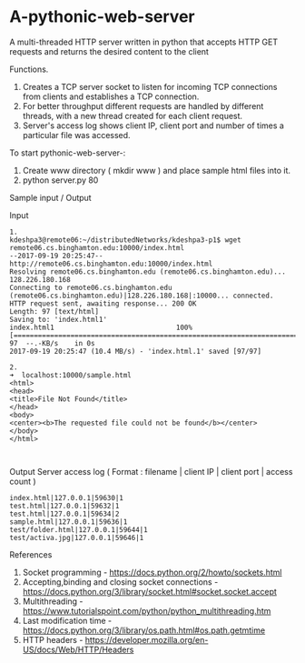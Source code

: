 # A-pythonic-web-server
A multi-threaded HTTP server written in python that accepts HTTP GET requests and returns the desired content to the client

Functions.
1. Creates a TCP server socket to listen for incoming TCP connections from clients and
establishes a TCP connection.
2. For better throughput different requests are handled by different threads, with a new
thread created for each client request.
3. Server's access log shows client IP, client port and number of times a particular file
was accessed.

To start pythonic-web-server-:

1. Create www directory ( mkdir www ) and place sample html files into it. 
2. python server.py 80

Sample input / Output

Input

```
1.
kdeshpa3@remote06:~/distributedNetworks/kdeshpa3-p1$ wget remote06.cs.binghamton.edu:10000/index.html
--2017-09-19 20:25:47--  http://remote06.cs.binghamton.edu:10000/index.html
Resolving remote06.cs.binghamton.edu (remote06.cs.binghamton.edu)... 128.226.180.168
Connecting to remote06.cs.binghamton.edu (remote06.cs.binghamton.edu)|128.226.180.168|:10000... connected.
HTTP request sent, awaiting response... 200 OK
Length: 97 [text/html]
Saving to: 'index.html1'
index.html1                              100%[=====================================================================================>]      97  --.-KB/s    in 0s
2017-09-19 20:25:47 (10.4 MB/s) - 'index.html.1' saved [97/97]

2.
➜  localhost:10000/sample.html
<html>
<head>
<title>File Not Found</title>
</head>
<body>
<center><b>The requested file could not be found</b></center>
</body>
</html>



```

Output Server access log ( Format : filename | client IP  | client port | access count )

```
index.html|127.0.0.1|59630|1
test.html|127.0.0.1|59632|1
test.html|127.0.0.1|59634|2
sample.html|127.0.0.1|59636|1
test/folder.html|127.0.0.1|59644|1
test/activa.jpg|127.0.0.1|59646|1

```



References
1. Socket programming - https://docs.python.org/2/howto/sockets.html
2. Accepting,binding and closing socket connections - https://docs.python.org/3/library/socket.html#socket.socket.accept
3. Multithreading - https://www.tutorialspoint.com/python/python_multithreading.htm
4. Last modification time - https://docs.python.org/3/library/os.path.html#os.path.getmtime
5. HTTP headers - https://developer.mozilla.org/en-US/docs/Web/HTTP/Headers
